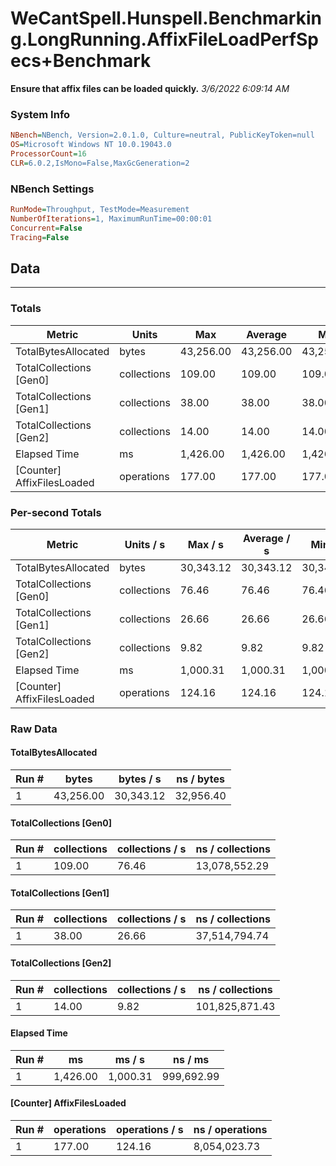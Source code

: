 ﻿# WeCantSpell.Hunspell.Benchmarking.LongRunning.AffixFileLoadPerfSpecs+Benchmark
__Ensure that affix files can be loaded quickly.__
_3/6/2022 6:09:14 AM_
### System Info
```ini
NBench=NBench, Version=2.0.1.0, Culture=neutral, PublicKeyToken=null
OS=Microsoft Windows NT 10.0.19043.0
ProcessorCount=16
CLR=6.0.2,IsMono=False,MaxGcGeneration=2
```

### NBench Settings
```ini
RunMode=Throughput, TestMode=Measurement
NumberOfIterations=1, MaximumRunTime=00:00:01
Concurrent=False
Tracing=False
```

## Data
-------------------

### Totals
|          Metric |           Units |             Max |         Average |             Min |          StdDev |
|---------------- |---------------- |---------------- |---------------- |---------------- |---------------- |
|TotalBytesAllocated |           bytes |       43,256.00 |       43,256.00 |       43,256.00 |            0.00 |
|TotalCollections [Gen0] |     collections |          109.00 |          109.00 |          109.00 |            0.00 |
|TotalCollections [Gen1] |     collections |           38.00 |           38.00 |           38.00 |            0.00 |
|TotalCollections [Gen2] |     collections |           14.00 |           14.00 |           14.00 |            0.00 |
|    Elapsed Time |              ms |        1,426.00 |        1,426.00 |        1,426.00 |            0.00 |
|[Counter] AffixFilesLoaded |      operations |          177.00 |          177.00 |          177.00 |            0.00 |

### Per-second Totals
|          Metric |       Units / s |         Max / s |     Average / s |         Min / s |      StdDev / s |
|---------------- |---------------- |---------------- |---------------- |---------------- |---------------- |
|TotalBytesAllocated |           bytes |       30,343.12 |       30,343.12 |       30,343.12 |            0.00 |
|TotalCollections [Gen0] |     collections |           76.46 |           76.46 |           76.46 |            0.00 |
|TotalCollections [Gen1] |     collections |           26.66 |           26.66 |           26.66 |            0.00 |
|TotalCollections [Gen2] |     collections |            9.82 |            9.82 |            9.82 |            0.00 |
|    Elapsed Time |              ms |        1,000.31 |        1,000.31 |        1,000.31 |            0.00 |
|[Counter] AffixFilesLoaded |      operations |          124.16 |          124.16 |          124.16 |            0.00 |

### Raw Data
#### TotalBytesAllocated
|           Run # |           bytes |       bytes / s |      ns / bytes |
|---------------- |---------------- |---------------- |---------------- |
|               1 |       43,256.00 |       30,343.12 |       32,956.40 |

#### TotalCollections [Gen0]
|           Run # |     collections | collections / s |ns / collections |
|---------------- |---------------- |---------------- |---------------- |
|               1 |          109.00 |           76.46 |   13,078,552.29 |

#### TotalCollections [Gen1]
|           Run # |     collections | collections / s |ns / collections |
|---------------- |---------------- |---------------- |---------------- |
|               1 |           38.00 |           26.66 |   37,514,794.74 |

#### TotalCollections [Gen2]
|           Run # |     collections | collections / s |ns / collections |
|---------------- |---------------- |---------------- |---------------- |
|               1 |           14.00 |            9.82 |  101,825,871.43 |

#### Elapsed Time
|           Run # |              ms |          ms / s |         ns / ms |
|---------------- |---------------- |---------------- |---------------- |
|               1 |        1,426.00 |        1,000.31 |      999,692.99 |

#### [Counter] AffixFilesLoaded
|           Run # |      operations |  operations / s | ns / operations |
|---------------- |---------------- |---------------- |---------------- |
|               1 |          177.00 |          124.16 |    8,054,023.73 |


